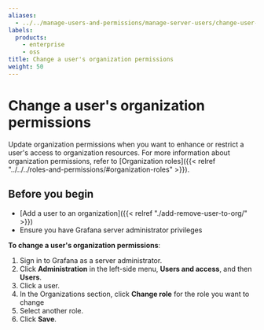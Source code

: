 ```yaml
---
aliases:
  - ../../manage-users-and-permissions/manage-server-users/change-user-org-permissions/
labels:
  products:
    - enterprise
    - oss
title: Change a user's organization permissions
weight: 50
---
```


# Change a user's organization permissions

Update organization permissions when you want to enhance or restrict a user's access to organization resources. For more information about organization permissions, refer to [Organization roles]({{< relref "../../../roles-and-permissions/#organization-roles" >}}).

## Before you begin

- [Add a user to an organization]({{< relref "./add-remove-user-to-org/" >}})
- Ensure you have Grafana server administrator privileges

**To change a user's organization permissions**:

1. Sign in to Grafana as a server administrator.
1. Click **Administration** in the left-side menu, **Users and access**, and then **Users**.
1. Click a user.
1. In the Organizations section, click **Change role** for the role you want to change
1. Select another role.
1. Click **Save**.
